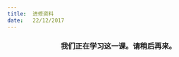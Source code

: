 ```yaml
---
title:  进修资料
date:   22/12/2017
---
```


### <center>我们正在学习这一课。请稍后再来。</center>
<!-- Remember to omit the lesson heading, as it is in the title -->